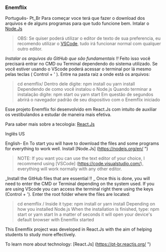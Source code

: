 ### Enemflix
Português- Pt_Br
Para começar voce terá que fazer o download dos arquivos e de alguns programas para que tudo funcione bem.
  Intalar o [Node.Js](https://nodejs.org/en/")
>OBS: Se quiser poderá utilizar o editor de texto de sua preferencia, eu recomendo utilizar o [VSCode](https://code.visualstudio.com/), tudo irá funcionar normal com qualquer outro editor.

_Instalar os arquivos do GitHub que são fundamentais !!_
Feito isso você precisará entrar no CMD ou Terminal dependendo do sistema utilizado.
Se você estiver usando o VScode poderá acessar o terminal por lá mesmo pelas teclas ( Control + ' ).
Entre na pasta raiz a onde está os arquivos:
>cd enemflix/
Dentro dele digite:
>npm install ou yarn install 
Dependendo de como você instalou o Node.js
Quando terminar a instalação digite:
>npm start ou yarn start
Em questão de segundos abrirá o navegador padrão de seu dispositivo com o Enemflix iniciado

Esse projeto Enemflix foi desenvolvido em React.Js com intuito de auxiliar os vestibulandos a estudar de maneira mais efetiva. 

Para saber mais sobre a tecologia:
  [React.Js](https://pt-br.reactjs.org/")
  
Inglês US
 
 English- En
To start you will have to download the files and some programs for everything to work well.
  Install [Node.Js] (https://nodejs.org/en/ ")
> NOTE: If you want you can use the text editor of your choice, I recommend using [VSCode] (https://code.visualstudio.com/), everything will work normally with any other editor.

_Install the GitHub files that are essential !! _
Once this is done, you will need to enter the CMD or Terminal depending on the system used.
If you are using VScode you can access the terminal right there using the keys (Control + ').
Enter the root folder where the files are located:
> cd enemflix /
Inside it type:
> npm install or yarn install
Depending on how you installed Node.js
When the installation is finished, type:
> npm start or yarn start
In a matter of seconds it will open your device's default browser with Enemflix started

This Enemflix project was developed in React.Js with the aim of helping students to study more effectively.

To learn more about technology:
  [React.Js] (https://pt-br.reactjs.org/ ")
